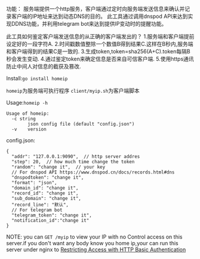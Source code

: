 
功能：
服务端提供一个http服务，客户端通过定时向服务端发送信息来确认并记录客户端的IP地址来达到动态DNS的目的。
此工具通过调用dnspod API来达到实现DDNS功能，并利用telegram bot来达到提供IP变动时的提醒功能。

此工具如何鉴定客户端发送信息的从正确的客户端发出的？
1.服务端和客户端提前设定好的一段字符A.
2.时间戳数值整除一个数值B得到结果C.这样在B秒内,服务端和客户端得到的结果C是一致的.
3.生成token,token=sha256(A+C).token每隔B秒会发生变动.
4.通过鉴定token来确定信息是否来自可信客户端.
5.使用https通讯防止中间人对信息的截获及篡改.

Install:`go install homeip`

`homeip`为服务端可执行程序
`client/myip.sh`为客户端脚本

Usage:`homeip -h`
```
Usage of homeip:
  -c string
        json config file (default "config.json")
  -v    version
```

config.json:
```
{
  "addr": "127.0.0.1:9090",  // http server addres
  "step": 20,  // how much time change the token
  "random": "change it",  // your key
  // For dnspod API https://www.dnspod.cn/docs/records.html#dns
  "dnspodtoken": "change it",
  "format": "json",
  "domain_id": "change it",
  "record_id": "change it",
  "sub_domain": "change it",
  "record_line": "默认",
  // For telegram bot
  "telegram_token": "change it",
  "notification_id":"change it"
}
```

NOTE:
you can `GET /myip` to view your IP with no Control access on this server.if you don't want any body know you home ip,your can run this server under nginx to [Restricting Access with HTTP Basic Authentication](https://docs.nginx.com/nginx/admin-guide/security-controls/configuring-http-basic-authentication/)